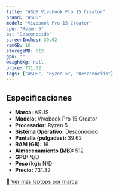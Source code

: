 ```yaml
---
title: "ASUS Vivobook Pro 15 Creator"
brand: "ASUS"
model: "Vivobook Pro 15 Creator"
cpu: "Ryzen 5"
os: "Desconocido"
screenInches: 39.62
ramGB: 16
storageMB: 512
gpu: ""
weightKg: null
price: 731.32
tags: ["ASUS", "Ryzen 5", "Desconocido"]
---
```

## Especificaciones

- **Marca:** ASUS
- **Modelo:** Vivobook Pro 15 Creator
- **Procesador:** Ryzen 5
- **Sistema Operativo:** Desconocido
- **Pantalla (pulgadas):** 39.62
- **RAM (GB):** 16
- **Almacenamiento (MB):** 512
- **GPU:** N/D
- **Peso (kg):** N/D
- **Precio:** 731.32

[:rocket: Ver más laptops por marca](/brand/asus)
